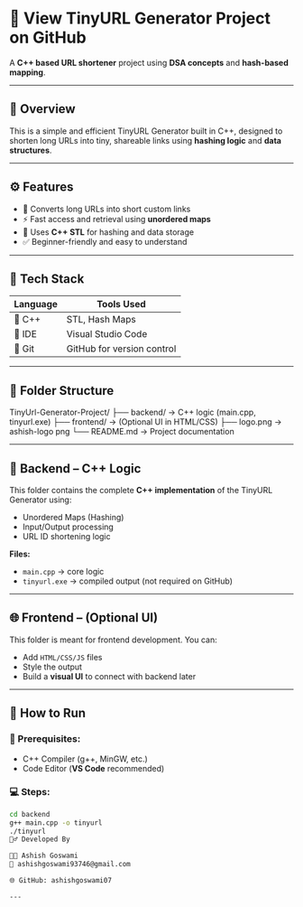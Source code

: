 # 🔗 View TinyURL Generator Project on GitHub

A **C++ based URL shortener** project using **DSA concepts** and **hash-based mapping**.

---

## 🧠 Overview
This is a simple and efficient TinyURL Generator built in C++, designed to shorten long URLs into tiny, shareable links using **hashing logic** and **data structures**.

---

## ⚙️ Features
- 🔗 Converts long URLs into short custom links  
- ⚡ Fast access and retrieval using **unordered maps**  
- 🧠 Uses **C++ STL** for hashing and data storage  
- ✅ Beginner-friendly and easy to understand  

---

## 🧪 Tech Stack

| Language | Tools Used |
|----------|------------|
| 🧾 C++   | STL, Hash Maps |
| 🧰 IDE   | Visual Studio Code |
| 🔧 Git   | GitHub for version control |

---

## 📂 Folder Structure
TinyUrl-Generator-Project/
├── backend/ → C++ logic (main.cpp, tinyurl.exe)
├── frontend/ → (Optional UI in HTML/CSS)
├── logo.png → ashish-logo png
└── README.md → Project documentation

---

## 🧰 Backend – C++ Logic
This folder contains the complete **C++ implementation** of the TinyURL Generator using:
- Unordered Maps (Hashing)  
- Input/Output processing  
- URL ID shortening logic  

**Files:**
- `main.cpp` → core logic  
- `tinyurl.exe` → compiled output (not required on GitHub)  

---

## 🌐 Frontend – (Optional UI)
This folder is meant for frontend development. You can:  
- Add `HTML/CSS/JS` files  
- Style the output  
- Build a **visual UI** to connect with backend later  

---

## 🚀 How to Run

### 🔧 Prerequisites:
- C++ Compiler (g++, MinGW, etc.)  
- Code Editor (**VS Code** recommended)  

### 💻 Steps:
```bash
cd backend
g++ main.cpp -o tinyurl
./tinyurl
🙋‍♂️ Developed By

👨‍💻 Ashish Goswami
📧 ashishgoswami93746@gmail.com

🌐 GitHub: ashishgoswami07

---

